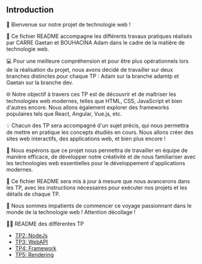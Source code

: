 ## Introduction

👋 Bienvenue sur notre projet de technologie web !

📝 Ce fichier README accompagne les différents travaux pratiques réalisés par CARRE Gaetan et BOUHACINA Adam dans le cadre de la matière de technologie web.

💻 Pour une meilleure compréhension et pour être plus opérationnels lors de la réalisation du projet, nous avons décidé de travailler sur deux branches distinctes pour chaque TP : Adam sur la branche adamtp et Gaetan sur la branche dev.

🌐 Notre objectif à travers ces TP est de découvrir et de maîtriser les technologies web modernes, telles que HTML, CSS, JavaScript et bien d'autres encore. Nous allons également explorer des frameworks populaires tels que React, Angular, Vue.js, etc.

💡 Chacun des TP sera accompagné d'un sujet précis, qui nous permettra de mettre en pratique les concepts étudiés en cours. Nous allons créer des sites web interactifs, des applications web, et bien plus encore !

🤝 Nous espérons que ce projet nous permettra de travailler en équipe de manière efficace, de développer notre créativité et de nous familiariser avec les technologies web essentielles pour le développement d'applications modernes.

📌 Ce fichier README sera mis à jour à mesure que nous avancerons dans les TP, avec les instructions nécessaires pour exécuter nos projets et les détails de chaque TP.

🚀 Nous sommes impatients de commencer ce voyage passionnant dans le monde de la technologie web ! Attention décollage !

👨‍💻 README des différentes TP

* [TP2: NodeJs](https://github.com/GaetanCARRE/ece-webtech-gr01-05/blob/main/lab1_nodejs.md)
* [TP3: WebAPI](https://github.com/GaetanCARRE/ece-webtech-gr01-05/blob/main/lab2_webapi.md)
* [TP4: Framework](https://github.com/GaetanCARRE/ece-webtech-gr01-05/blob/main/lab3_framework.md)
* [TP5: Rendering](https://github.com/GaetanCARRE/ece-webtech-gr01-05/blob/main/lab4_rendering.md)

